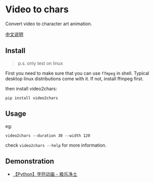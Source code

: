 # Video to chars

Convert video to character art animation.

[中文说明](/doc/README-zh-cn.md)

## Install

>p.s. only test on linux

First you need to make sure that you can use `ffmpeg` in shell.
Typical desktop linux distributions come with it. If not, install ffmpeg first.

then install video2chars:
```
pip install video2chars
```

## Usage

eg: 
```
video2chars --duration 30 --width 120
```

check `video2chars --help` for more information.


## Demonstration

- [【Python】字符动画 - 极乐净土](https://www.bilibili.com/video/av30469888/)
